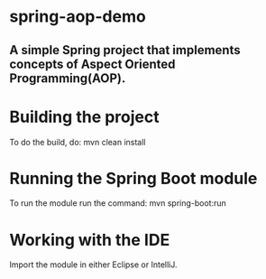 # spring-aop-demo
## A simple Spring project that implements concepts of Aspect Oriented Programming(AOP).

# Building the project
To do the build, do: mvn clean install

# Running the Spring Boot module
To run the module run the command: mvn spring-boot:run

# Working with the IDE
Import the module in either Eclipse or IntelliJ.
